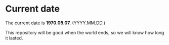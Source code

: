 # Current date

The current date is **1970.05.07.** (YYYY.MM.DD.)

This repository will be good when the world ends, so we will know how long it lasted.